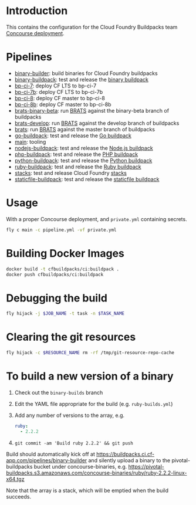 # Introduction

This contains the configuration for the Cloud Foundry Buildpacks team [Concourse deployment](https://buildpacks.ci.cf-app.com/).

# Pipelines

* [binary-builder](pipelines/binary-builder.yml): build binaries for Cloud Foundry buildpacks
* [binary-buildpack](pipelines/binary-buildpack.yml): test and release the [binary buildpack](https://github.com/cloudfoundry/binary-buildpack)
* [bp-ci-7](pipelines/bp-ci-7.yml): deploy CF LTS to bp-ci-7
* [bp-ci-7b](pipelines/bp-ci-7b.yml): deploy CF LTS to bp-ci-7b
* [bp-ci-8](pipelines/bp-ci-8.yml): deploy CF master to bp-ci-8
* [bp-ci-8b](pipelines/bp-ci-8b.yml): deploy CF master to bp-ci-8b
* [brats-binary-beta](pipelines/brats-binary-beta.yml): run [BRATS](https://github.com/cloudfoundry/brats) against the binary-beta branch of buildpacks
* [brats-develop](pipelines/brats-develop.yml): run [BRATS](https://github.com/cloudfoundry/brats) against the develop branch of buildpacks
* [brats](pipelines/brats.yml): run [BRATS](https://github.com/cloudfoundry/brats) against the master branch of buildpacks
* [go-buildpack](pipelines/go-buildpack): test and release the [Go buildpack](https://github.com/cloudfoundry/go-buildpack)
* [main](pipelines/main): tooling
* [nodejs-buildpack](pipelines/nodejs-buildpack): test and release the [Node.js buildpack](https://github.com/cloudfoundry/nodejs-buildpack)
* [php-buildpack](pipelines/php-buildpack): test and release the [PHP buildpack](https://github.com/cloudfoundry/php-buildpack)
* [python-buildpack](pipelines/python-buildpack): test and release the [Python buildpack](https://github.com/cloudfoundry/python-buildpack)
* [ruby-buildpack](pipelines/ruby-buildpack): test and release the [Ruby buildpack](https://github.com/cloudfoundry/ruby-buildpack)
* [stacks](pipelines/stacks): test and release Cloud Foundry [stacks](https://github.com/cloudfoundry/stacks)
* [staticfile-buildpack](pipelines/staticfile-buildpack): test and release the [staticfile buildpack](https://github.com/cloudfoundry/staticfile-buildpack)

# Usage

With a proper Concourse deployment, and `private.yml` containing secrets.

```sh
fly c main -c pipeline.yml -vf private.yml
```

# Building Docker Images

```sh
docker build -t cfbuildpacks/ci:buildpack .
docker push cfbuildpacks/ci:buildpack
```

# Debugging the build

```sh
fly hijack -j $JOB_NAME -t task -n $TASK_NAME
```

# Clearing the git resources

```sh
fly hijack -c $RESOURCE_NAME rm -rf /tmp/git-resource-repo-cache
```

# To build a new version of a binary

1. Check out the `binary-builds` branch
2. Edit the YAML file appropriate for the build (e.g. `ruby-builds.yml`)
3. Add any number of versions to the array, e.g.

	```yaml
	ruby:
	  - 2.2.2
	```

4. `git commit -am 'Build ruby 2.2.2' && git push`

Build should automatically kick off at https://buildpacks.ci.cf-app.com/pipelines/binary-builder and silently upload a binary to the pivotal-buildpacks bucket under concourse-binaries, e.g. https://pivotal-buildpacks.s3.amazonaws.com/concourse-binaries/ruby/ruby-2.2.2-linux-x64.tgz

Note that the array is a stack, which will be emptied when the build succeeds.
